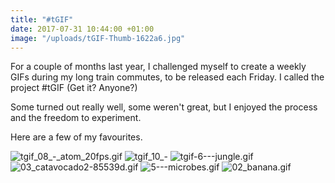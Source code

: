 ```yaml
---
title: "#tGIF"
date: 2017-07-31 10:44:00 +01:00
image: "/uploads/tGIF-Thumb-1622a6.jpg"
---
```


For a couple of months last year, I challenged myself to create a weekly GIFs during my long train commutes, to be released each Friday. I called the project #tGIF (Get it? Anyone?)

Some turned out really well, some weren't great, but I enjoyed the process and the freedom to experiment.

Here are a few of my favourites.

![tgif_08_-_atom_20fps.gif](/uploads/tgif_08_-_atom_20fps.gif)
![tgif_10_-](/uploads/tgif_10_-_medprint_.gif)
![tgif-6---jungle.gif](/uploads/tgif-6---jungle.gif)
![03_catavocado2-85539d.gif](/uploads/03_catavocado2-85539d.gif)
![5---microbes.gif](/uploads/5---microbes.gif)
![02_banana.gif](/uploads/02_banana.gif)